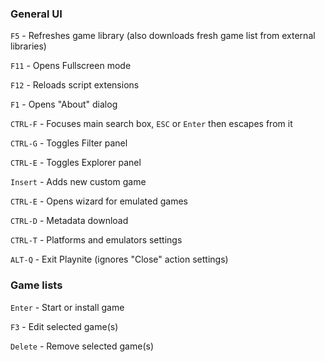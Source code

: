 ### General UI
`F5` - Refreshes game library (also downloads fresh game list from external libraries)

`F11` - Opens Fullscreen mode

`F12` - Reloads script extensions

`F1` - Opens "About" dialog

`CTRL-F` - Focuses main search box, `ESC` or `Enter` then escapes from it

`CTRL-G` - Toggles Filter panel

`CTRL-E` - Toggles Explorer panel

`Insert` - Adds new custom game

`CTRL-E` - Opens wizard for emulated games

`CTRL-D` - Metadata download

`CTRL-T` - Platforms and emulators settings

`ALT-Q` - Exit Playnite (ignores "Close" action settings)

### Game lists

`Enter` - Start or install game

`F3` - Edit selected game(s)

`Delete` - Remove selected game(s)
